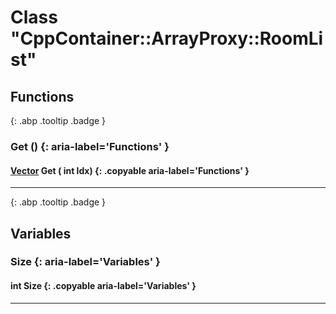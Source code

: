 # Class "CppContainer::ArrayProxy::RoomList"
## Functions
[ ](#){: .abp .tooltip .badge }
### Get () {: aria-label='Functions' }
#### [Vector](../Vector) Get ( int Idx)  {: .copyable aria-label='Functions' }

___ 
[ ](#){: .abp .tooltip .badge }
## Variables
### Size {: aria-label='Variables' }
####  int Size  {: .copyable aria-label='Variables' }

___ 
